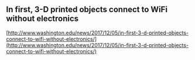 ## In first, 3-D printed objects connect to WiFi without electronics
  
  [http://www.washington.edu/news/2017/12/05/in-first-3-d-printed-objects-connect-to-wifi-without-electronics/](http://www.washington.edu/news/2017/12/05/in-first-3-d-printed-objects-connect-to-wifi-without-electronics/)